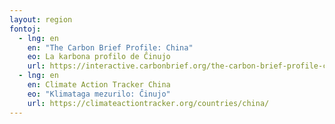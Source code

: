 ```yaml
---
layout: region
fontoj:
  - lng: en
    en: "The Carbon Brief Profile: China"
    eo: La karbona profilo de Ĉinujo
    url: https://interactive.carbonbrief.org/the-carbon-brief-profile-china
  - lng: en
    en: Climate Action Tracker China
    eo: "Klimataga mezurilo: Ĉinujo"
    url: https://climateactiontracker.org/countries/china/
---   
```

